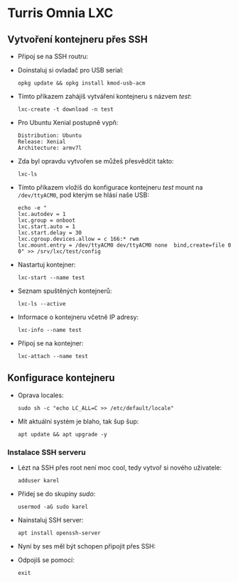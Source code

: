 # Turris Omnia LXC

<!-- toc -->

## Vytvoření kontejneru přes SSH

* Připoj se na SSH routru:

* Doinstaluj si ovladač pro USB serial:
  ```
  opkg update && opkg install kmod-usb-acm
  ```

* Tímto příkazem zahájíš vytváření kontejneru s názvem _test_:
  ```
  lxc-create -t download -n test
  ```

* Pro Ubuntu Xenial postupně vypň:
  ```
  Distribution: Ubuntu
  Release: Xenial
  Architecture: armv7l
  ```

* Zda byl opravdu vytvořen se můžeš přesvědčit takto:
  ```
  lxc-ls
  ```

* Tímto příkazem vložíš do konfigurace kontejneru _test_ mount na `/dev/ttyACM0`, pod kterým se hlásí naše USB:
  ```
  echo -e "
  lxc.autodev = 1
  lxc.group = onboot
  lxc.start.auto = 1
  lxc.start.delay = 30
  lxc.cgroup.devices.allow = c 166:* rwm
  lxc.mount.entry = /dev/ttyACM0 dev/ttyACM0 none  bind,create=file 0 0" >> /srv/lxc/test/config
  ```

* Nastartuj kontejner:
  ```
  lxc-start --name test
  ```

* Seznam spuštěných kontejnerů:
  ```
  lxc-ls --active
  ```

* Informace o kontejneru včetně IP adresy:
  ```
  lxc-info --name test
  ```

* Připoj se na kontejner:
  ```
  lxc-attach --name test
  ```

## Konfigurace kontejneru

* Oprava locales:
  ```
  sudo sh -c "echo LC_ALL=C >> /etc/default/locale"
  ```

* Mít aktuální systém je blaho, tak šup šup:
  ```
  apt update && apt upgrade -y
  ```

### Instalace SSH serveru

* Lézt na SSH přes root není moc cool, tedy vytvoř si nového uživatele:
  ```
  adduser karel
  ```

* Přidej se do skupiny _sudo_:
  ```
  usermod -aG sudo karel
  ```

* Nainstaluj SSH server:
  ```
  apt install openssh-server
  ```

* Nyní by ses měl být schopen připojit přes SSH:

* Odpojíš se pomocí:
  ```
  exit
  ```


